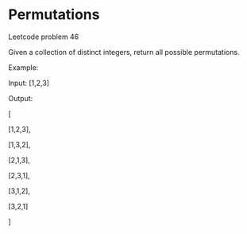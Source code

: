 # Permutations
Leetcode problem 46

Given a collection of distinct integers, return all possible permutations.

Example:

Input: [1,2,3]

Output:

[

  [1,2,3],
  
  [1,3,2],
  
  [2,1,3],
  
  [2,3,1],
  
  [3,1,2],
  
  [3,2,1]
  
]

